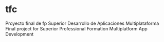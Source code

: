 # tfc
Proyecto final de fp Superior Desarrollo de Aplicaciones Multiplataforma 
Final project for Superior Professional Formation Multiplatform App Development 

